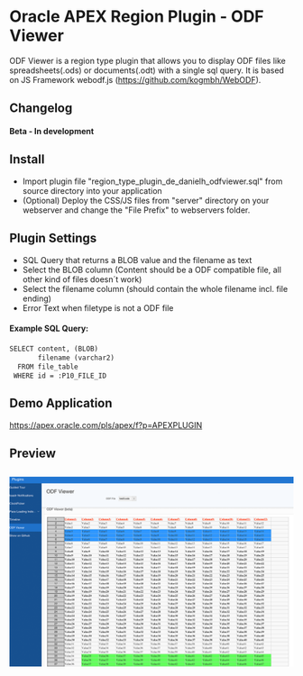 # Oracle APEX Region Plugin - ODF Viewer
ODF Viewer is a region type plugin that allows you to display ODF files like spreadsheets(.ods) or documents(.odt) with a single sql query.
It is based on JS Framework webodf.js (https://github.com/kogmbh/WebODF).


## Changelog
#### Beta - In development

## Install
- Import plugin file "region_type_plugin_de_danielh_odfviewer.sql" from source directory into your application
- (Optional) Deploy the CSS/JS files from "server" directory on your webserver and change the "File Prefix" to webservers folder.

## Plugin Settings
- SQL Query that returns a BLOB value and the filename as text
- Select the BLOB column (Content should be a ODF compatible file, all other kind of files doesn´t work)
- Select the filename column (should contain the whole filename incl. file ending)
- Error Text when filetype is not a ODF file

#### Example SQL Query:
```language-sql
SELECT content, (BLOB)
       filename (varchar2)
  FROM file_table
 WHERE id = :P10_FILE_ID
```
## Demo Application
https://apex.oracle.com/pls/apex/f?p=APEXPLUGIN

## Preview
![](https://github.com/Dani3lSun/apex-plugin-odfviewer/blob/master/preview.png)
---
